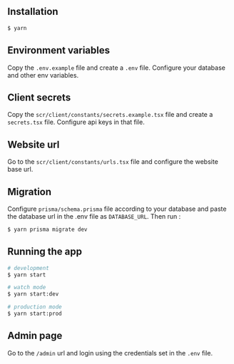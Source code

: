 ## Installation

```bash
$ yarn
```

## Environment variables

Copy the `.env.example` file and create a `.env` file. Configure your database and other env variables.

## Client secrets

Copy the `scr/client/constants/secrets.example.tsx` file and create a `secrets.tsx` file. Configure api keys in that file.

## Website url

Go to the `scr/client/constants/urls.tsx` file and configure the website base url.

## Migration
Configure `prisma/schema.prisma` file according to your database and paste the database url in the .env file as `DATABASE_URL`.
Then run :
```bash
$ yarn prisma migrate dev
```

## Running the app

```bash
# development
$ yarn start

# watch mode
$ yarn start:dev

# production mode
$ yarn start:prod
```

## Admin page

Go to the `/admin` url and login using the credentials set in the `.env` file.